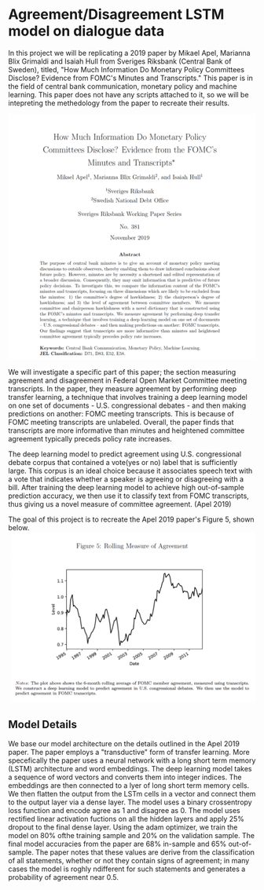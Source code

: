 # Agreement/Disagreement LSTM model on dialogue data

In this project we will be replicating a 2019 paper by Mikael Apel, Marianna Blix Grimaldi and Isaiah Hull from Sveriges Riksbank (Central Bank of Sweden), titled, "How Much Information Do Monetary Policy Committees Disclose? Evidence from FOMC's Minutes and Transcripts." This paper is in the field of central bank communication, monetary policy and machine learning. This paper does not have any scripts attached to it, so we will be intepreting the methedology from the paper to recreate their results.

<img src="images/img_1.png">

We will investigate a specific part of this paper; the section measuring agreement and disagreement in Federal Open Market Committee meeting transcripts. In the paper, they measure agreement by performing deep transfer learning, a technique that involves training a deep learning model on one set of documents - U.S. congressional debates - and then making predictions on another: FOMC meeting transcripts. This is because of FOMC meeting transcripts are unlabeled. Overall, the paper finds that transcripts are more informative than minutes and heightened committee agreement typically preceds policy rate increases.

The deep learning model to predict agreement using U.S. congressional debate corpus that contained a vote(yes or no) label that is sufficiently large. This corpus is an ideal choice because it associates speech text with a vote that indicates whether a speaker is agreeing or disagreeing with a bill. After training the deep learning model to achieve high out-of-sample prediction accuracy, we then use it to classify text from FOMC transcripts, thus giving us a novel measure of committee agreement. (Apel 2019)

The goal of this project is to recreate the Apel 2019 paper's Figure 5, shown below. 
<img src="images/img_2.png">

## Model Details

We base our model architecture on the details outlined in the Apel 2019 paper. The paper employs a "transductive" form of transfer learning. More specefically the paper uses a neural network with a long short term memory (LSTM) architecture and word embeddings. The deep learning model takes a sequence of word vectors and converts them into integer indices. The embeddings are then connected to a lyer of long short term memory cells. We then flatten the output from the LSTm cells in a vector and connect them to the output layer via a dense layer. The model uses a binary crossentropy loss function and encode agree as 1 and disagree as 0. The model uses rectified linear activation fuctions on all the hidden layers and apply 25% dropout to the final dense layer. Using the adam optimizer, we train the model on 80% ofthe training sample and 20% on the validation sample. The final model accuracies from the paper are 68% in-sample and 65% out-of-sample. The paper notes that these values are derive from the classification of all statements, whether or not they contain signs of agreement; in many cases the model is roghly ndifferent for such statements and generates a probability of agreement near 0.5.







